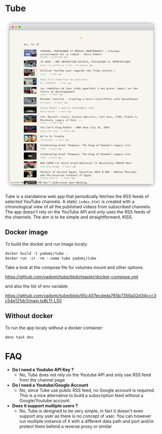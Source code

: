 # Tube

![Screenshot of Tube](./screenshot.png)

Tube is a standalone web app that periodically fetches the RSS feeds of selected YouTube channels.
A static `index.html` is created with a chronological view of all the published videos from subscribed channels.
The app doesn't rely on the YouTube API and only uses the RSS feeds of the channels.
The aim is to be simple and straightforward, KISS.

## Docker image

To build the docker and run image localy:

    docker build -t yadomi/tube .
    docker run -it -rm --name tube yadomi/tube

Take a look at the compose file for volumes mount and other options.

https://github.com/yadomi/tube/blob/master/docker-compose.yml

and also the list of env variable:

https://github.com/yadomi/tube/blob/65c407ecdeda765b7356a02d34ccc3c54e121dc1/main.ts#L11-L50

## Without docker

To run the app localy without a docker container:

    deno task dev

# FAQ

- **Do I need a Youtube API Key ?**
    - No, Tube does not rely on the Youtube API and only use RSS feed from the channel page
- **Do I need a Youtube/Google Account**
    - No, since Tube use public RSS feed, no Google account is required. This is a nice alternative to build a subscription feed without a Google/Youtube account.
- **Does it support multiple users ?**
    - No, Tube is designed to be very simple, in fact it doesn't even support any user as there is no concept of user. You can however run multiple instance of it with a different data path and port and/or protect them behind a reverse proxy or similar
